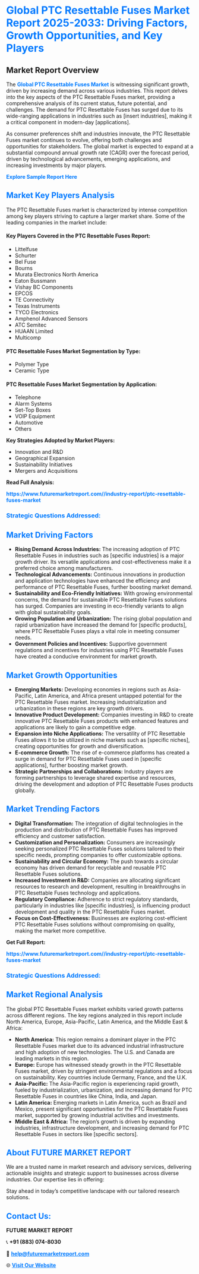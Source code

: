 <h1 style="color: #007BFF;">Global PTC Resettable Fuses Market Report 2025-2033: Driving Factors, Growth Opportunities, and Key Players</h1>

<section id="overview">
<h2>Market Report Overview</h2>
<p>The <a href="https://www.futuremarketreport.com//industry-report/ptc-resettable-fuses-market" style="color: #007BFF; text-decoration: none;"><strong>Global PTC Resettable Fuses Market</strong></a> is witnessing significant growth, driven by increasing demand across various industries. This report delves into the key aspects of the PTC Resettable Fuses market, providing a comprehensive analysis of its current status, future potential, and challenges. The demand for PTC Resettable Fuses has surged due to its wide-ranging applications in industries such as [insert industries], making it a critical component in modern-day [applications].</p>
<p>As consumer preferences shift and industries innovate, the PTC Resettable Fuses market continues to evolve, offering both challenges and opportunities for stakeholders. The global market is expected to expand at a substantial compound annual growth rate (CAGR) over the forecast period, driven by technological advancements, emerging applications, and increasing investments by major players.</p>
</section>

<section id="overview">
<p><a href="https://www.futuremarketreport.com//request-sample/reportId=82487" style="color: #007BFF; text-decoration: none;"><strong>Explore Sample Report Here</strong></a></p>
</section>

<section id="key-players">
<h2 style="color: #007BFF;">Market Key Players Analysis</h2>
<p>The PTC Resettable Fuses market is characterized by intense competition among key players striving to capture a larger market share. Some of the leading companies in the market include:</p>
<h4>Key Players Covered in the PTC Resettable Fuses Report:</h4>
<ul><li>Littelfuse</li><li>Schurter</li><li>Bel Fuse</li><li>Bourns</li><li>Murata Electronics North America</li><li>Eaton Bussmann</li><li>Vishay BC Components</li><li>EPCOS</li><li>TE Connectivity</li><li>Texas Instruments</li><li>TYCO Electronics</li><li>Amphenol Advanced Sensors</li><li>ATC Semitec</li><li>HUAAN Limited</li><li>Multicomp</li></ul>
<h4>PTC Resettable Fuses Market Segmentation by Type:</h4>
<ul><li>Polymer Type</li><li>Ceramic Type</li></ul>

<h4>PTC Resettable Fuses Market Segmentation by Application:</h4>
<ul><li>Telephone</li><li>Alarm Systems</li><li>Set-Top Boxes</li><li>VOIP Equipment</li><li>Automotive</li><li>Others</li></ul>
<p><strong>Key Strategies Adopted by Market Players:</strong></p>
<ul>
<li>Innovation and R&D</li>
<li>Geographical Expansion</li>
<li>Sustainability Initiatives</li>
<li>Mergers and Acquisitions</li>
</ul>
</section>

<section>
<p><strong>Read Full Analysis: </strong></p><a href="https://www.futuremarketreport.com//industry-report/ptc-resettable-fuses-market" style="color: #007BFF; text-decoration: none;"><strong>https://www.futuremarketreport.com//industry-report/ptc-resettable-fuses-market</strong></a>
<h3 style="color: #007BFF;">Strategic Questions Addressed:</h3>
</section>

<section id="driving-factors">
<h2 style="color: #007BFF;">Market Driving Factors</h2>
<ul>
<li><strong>Rising Demand Across Industries:</strong> The increasing adoption of PTC Resettable Fuses in industries such as [specific industries] is a major growth driver. Its versatile applications and cost-effectiveness make it a preferred choice among manufacturers.</li>
<li><strong>Technological Advancements:</strong> Continuous innovations in production and application technologies have enhanced the efficiency and performance of PTC Resettable Fuses, further boosting market demand.</li>
<li><strong>Sustainability and Eco-Friendly Initiatives:</strong> With growing environmental concerns, the demand for sustainable PTC Resettable Fuses solutions has surged. Companies are investing in eco-friendly variants to align with global sustainability goals.</li>
<li><strong>Growing Population and Urbanization:</strong> The rising global population and rapid urbanization have increased the demand for [specific products], where PTC Resettable Fuses plays a vital role in meeting consumer needs.</li>
<li><strong>Government Policies and Incentives:</strong> Supportive government regulations and incentives for industries using PTC Resettable Fuses have created a conducive environment for market growth.</li>
</ul>
</section>

<section id="growth-opportunities">
<h2 style="color: #007BFF;">Market Growth Opportunities</h2>
<ul>
<li><strong>Emerging Markets:</strong> Developing economies in regions such as Asia-Pacific, Latin America, and Africa present untapped potential for the PTC Resettable Fuses market. Increasing industrialization and urbanization in these regions are key growth drivers.</li>
<li><strong>Innovative Product Development:</strong> Companies investing in R&D to create innovative PTC Resettable Fuses products with enhanced features and applications are likely to gain a competitive edge.</li>
<li><strong>Expansion into Niche Applications:</strong> The versatility of PTC Resettable Fuses allows it to be utilized in niche markets such as [specific niches], creating opportunities for growth and diversification.</li>
<li><strong>E-commerce Growth:</strong> The rise of e-commerce platforms has created a surge in demand for PTC Resettable Fuses used in [specific applications], further boosting market growth.</li>
<li><strong>Strategic Partnerships and Collaborations:</strong> Industry players are forming partnerships to leverage shared expertise and resources, driving the development and adoption of PTC Resettable Fuses products globally.</li>
</ul>
</section>

<section id="trending-factors">
<h2 style="color: #007BFF;">Market Trending Factors</h2>
<ul>
<li><strong>Digital Transformation:</strong> The integration of digital technologies in the production and distribution of PTC Resettable Fuses has improved efficiency and customer satisfaction.</li>
<li><strong>Customization and Personalization:</strong> Consumers are increasingly seeking personalized PTC Resettable Fuses solutions tailored to their specific needs, prompting companies to offer customizable options.</li>
<li><strong>Sustainability and Circular Economy:</strong> The push towards a circular economy has driven demand for recyclable and reusable PTC Resettable Fuses solutions.</li>
<li><strong>Increased Investment in R&D:</strong> Companies are allocating significant resources to research and development, resulting in breakthroughs in PTC Resettable Fuses technology and applications.</li>
<li><strong>Regulatory Compliance:</strong> Adherence to strict regulatory standards, particularly in industries like [specific industries], is influencing product development and quality in the PTC Resettable Fuses market.</li>
<li><strong>Focus on Cost-Effectiveness:</strong> Businesses are exploring cost-efficient PTC Resettable Fuses solutions without compromising on quality, making the market more competitive.</li>
</ul>
</section>

<section>
<p><strong>Get Full Report: </strong></p><a href="https://www.futuremarketreport.com//industry-report/ptc-resettable-fuses-market" style="color: #007BFF; text-decoration: none;"><strong>https://www.futuremarketreport.com//industry-report/ptc-resettable-fuses-market</strong></a>
<h3 style="color: #007BFF;">Strategic Questions Addressed:</h3>
</section>


<section id="regional-analysis">
<h2 style="color: #007BFF;">Market Regional Analysis</h2>
<p>The global PTC Resettable Fuses market exhibits varied growth patterns across different regions. The key regions analyzed in this report include North America, Europe, Asia-Pacific, Latin America, and the Middle East & Africa:</p>
<ul>
<li><strong>North America:</strong> This region remains a dominant player in the PTC Resettable Fuses market due to its advanced industrial infrastructure and high adoption of new technologies. The U.S. and Canada are leading markets in this region.</li>
<li><strong>Europe:</strong> Europe has witnessed steady growth in the PTC Resettable Fuses market, driven by stringent environmental regulations and a focus on sustainability. Key countries include Germany, France, and the U.K.</li>
<li><strong>Asia-Pacific:</strong> The Asia-Pacific region is experiencing rapid growth, fueled by industrialization, urbanization, and increasing demand for PTC Resettable Fuses in countries like China, India, and Japan.</li>
<li><strong>Latin America:</strong> Emerging markets in Latin America, such as Brazil and Mexico, present significant opportunities for the PTC Resettable Fuses market, supported by growing industrial activities and investments.</li>
<li><strong>Middle East & Africa:</strong> The region’s growth is driven by expanding industries, infrastructure development, and increasing demand for PTC Resettable Fuses in sectors like [specific sectors].</li>
</ul>
</section>

<footer>
<h2 style="color: #007BFF;">About FUTURE MARKET REPORT</h2>
<p>We are a trusted name in market research and advisory services, delivering actionable insights and strategic support to businesses across diverse industries. Our expertise lies in offering:</p>

<p>Stay ahead in today’s competitive landscape with our tailored research solutions.</p>

<h2 style="color: #007BFF;">Contact Us:</h2>
<p><strong>FUTURE MARKET REPORT</strong></p>
<p>📞 <strong>+91 (883) 074-8030</strong></p>
<p>📧 <strong><a href="mailto:help@futuremarketreport.com" style="color: #007BFF;">help@futuremarketreport.com</a></strong></p>
<p>🌐 <strong><a href="https://www.futuremarketreport.com/" style="color: #007BFF;">Visit Our Website</a></strong></p>
</footer>